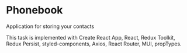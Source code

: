 # Phonebook

Application for storing your contacts

This task is implemented with Create React App, React, Redux Toolkit, Redux Persist, styled-components, Axios, React Router, MUI, propTypes.